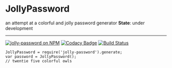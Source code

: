 # JollyPassword
an attempt at a colorful and jolly password generator
__State__: under development
_________________________________________________________
[![jolly-password on NPM](https://img.shields.io/npm/v/jolly-password.svg)](https://www.npmjs.com/package/jolly-password)
[![Codacy Badge](https://api.codacy.com/project/badge/Grade/21609483d7af44b5bb261c18f3b2cb32)](https://www.codacy.com/app/entomb/jolly-password)
[![Build Status](https://travis-ci.org/iampossible/jolly-password.svg?branch=master)](https://travis-ci.org/iampossible/jolly-password)



    JollyPassword = require('jolly-password').generate;
    var password = JollyPassword();
    // twentie five colorful owls
